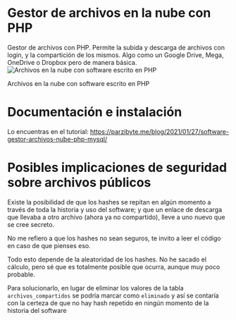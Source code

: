 # Gestor de archivos en la nube con PHP
Gestor de archivos con PHP. Permite la subida y descarga de archivos con login, y la compartición de los mismos. Algo como un Google Drive, Mega, OneDrive o Dropbox pero de manera básica.
![Archivos en la nube con software escrito en PHP](https://parzibyte.me/blog/wp-content/uploads/2021/01/Archivos-en-la-nube-con-software-escrito-en-PHP.png)

Archivos en la nube con software escrito en PHP
# Documentación e instalación

Lo encuentras en el tutorial: 
https://parzibyte.me/blog/2021/01/27/software-gestor-archivos-nube-php-mysql/

# Posibles implicaciones de seguridad sobre archivos públicos

Existe la posibilidad de que los hashes se repitan en algún momento a través de toda la historia y uso del software; y que un enlace de descarga que llevaba a otro archivo (ahora ya no compartido), lleve a uno nuevo que se cree secreto.

No me refiero a que los hashes no sean seguros, te invito a leer el código en caso de que pienses eso.

Todo esto depende de la aleatoridad de los hashes. No he sacado el cálculo, pero sé que es totalmente posible que ocurra, aunque muy poco probable.

Para solucionarlo, en lugar de eliminar los valores de la tabla `archivos_compartidos`
se podría marcar como `eliminado` y así se contaría con la certeza de que no hay hash repetido en ningún momento de la historia del software
